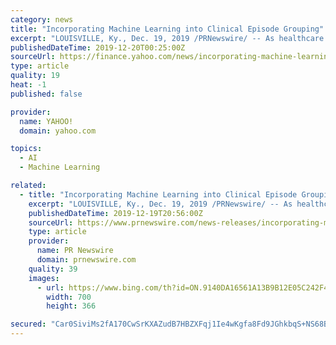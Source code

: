 ```yaml
---
category: news
title: "Incorporating Machine Learning into Clinical Episode Grouping"
excerpt: "LOUISVILLE, Ky., Dec. 19, 2019 /PRNewswire/ -- As healthcare organizations increasingly incorporate predictive analytics into their operational workflows, it is becoming more important for clinical episode groupers to be designed with machine learning in mind. But many existing commercial episode groupers continue to leverage decades-old ..."
publishedDateTime: 2019-12-20T00:25:00Z
sourceUrl: https://finance.yahoo.com/news/incorporating-machine-learning-clinical-episode-215600171.html
type: article
quality: 19
heat: -1
published: false

provider:
  name: YAHOO!
  domain: yahoo.com

topics:
  - AI
  - Machine Learning

related:
  - title: "Incorporating Machine Learning into Clinical Episode Grouping"
    excerpt: "LOUISVILLE, Ky., Dec. 19, 2019 /PRNewswire/ -- As healthcare organizations increasingly incorporate predictive analytics into their operational workflows, it is becoming more important for clinical episode groupers to be designed with machine learning in mind. But many existing commercial episode groupers continue to leverage decades-old ..."
    publishedDateTime: 2019-12-19T20:56:00Z
    sourceUrl: https://www.prnewswire.com/news-releases/incorporating-machine-learning-into-clinical-episode-grouping-300978028.html
    type: article
    provider:
      name: PR Newswire
      domain: prnewswire.com
    quality: 39
    images:
      - url: https://www.bing.com/th?id=ON.9140DA16561A13B9B12E05C242F4E61D
        width: 700
        height: 366

secured: "Car0SiviMs2fA170CwSrKXAZudB7HBZXFqj1Ie4wKgfa8Fd9JGhkbqS+NS68BfqUMsgDLfvG11EEX+HBcRtpE//mXw+QiM2ZlsiwrbA1G2M/8jwEvhY4wGOCP6ESogJN/D79nFMixQYasyFpwUja0PrVNs+MZIRuCvF8ghfkR7kKZtZM4pzn5CHEUAh3qVGR81OU9wTx/Ty0rx4U+k26QjYCrH6gl0nNphcjS9uAAiKzZtXcDUuwSTJKoHWw1hqv6BcyC9tWS+Yb+GOm02u6xg==;cOCvKZrTfgbIu0pvJsokeg=="
---
```


